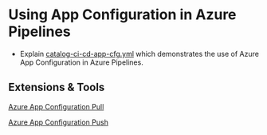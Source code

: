 # Using App Configuration in Azure Pipelines

- Explain [catalog-ci-cd-app-cfg.yml](/deploy/pipelines/catalog-ci-cd-app-cfg.yml) which demonstrates the use of Azure App Configuration in Azure Pipelines.

## Extensions & Tools

[Azure App Configuration Pull](https://marketplace.visualstudio.com/items?itemName=AzureAppConfiguration.azure-app-configuration-task)

[Azure App Configuration Push](https://marketplace.visualstudio.com/items?itemName=AzureAppConfiguration.azure-app-configuration-task-push)